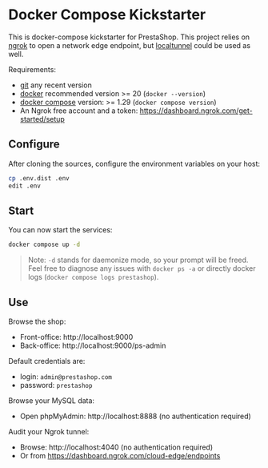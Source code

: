 # Docker Compose Kickstarter

This is docker-compose kickstarter for PrestaShop. This project relies on [ngrok](https://ngrok.com) to open a network edge endpoint,
but [localtunnel](https://github.com/localtunnel/localtunnel) could be used as well.

Requirements:

- [git](https://git-scm.com/downloads) any recent version
- [docker](https://www.docker.com) recommended version >= 20 (`docker --version`)
- [docker compose](https://docs.docker.com/compose/) version: >= 1.29 (`docker compose version`)
- An Ngrok free account and a token: https://dashboard.ngrok.com/get-started/setup

## Configure

After cloning the sources, configure the environment variables on your host:

```sh
cp .env.dist .env
edit .env
```

## Start

You can now start the services:

```sh
docker compose up -d
```

> Note: `-d` stands for daemonize mode, so your prompt will be freed. Feel free to diagnose any issues with `docker ps -a` or directly docker logs (`docker compose logs prestashop`).

## Use

Browse the shop:

- Front-office: http://localhost:9000
- Back-office: http://localhost:9000/ps-admin

Default credentials are:

- login: `admin@prestashop.com`
- password: `prestashop`

Browse your MySQL data:

- Open phpMyAdmin: http://localhost:8888 (no authentication required)

Audit your Ngrok tunnel:

- Browse: http://localhost:4040 (no authentication required)
- Or from https://dashboard.ngrok.com/cloud-edge/endpoints
